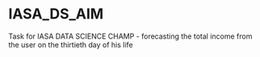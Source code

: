 # IASA_DS_AIM
Task for IASA DATA SCIENCE CHAMP - forecasting the total income from the user on the thirtieth day of his life
